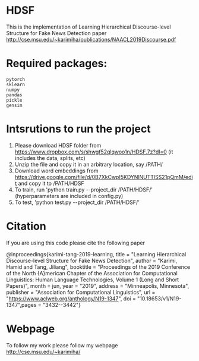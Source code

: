 # HDSF
This is the implementation of  Learning Hierarchical Discourse-level Structure for Fake News Detection paper 
http://cse.msu.edu/~karimiha/publications/NAACL2019Discourse.pdf

# Required packages:
    pytorch
    sklearn
    numpy
    pandas
    pickle
    gensim

# Intsrutions to run the project
1. Please download  HDSF folder from https://www.dropbox.com/s/shwgf52qlqwoo1n/HDSF.7z?dl=0 (it includes the data, splits, etc)
2. Unzip the file and copy it in an arbitrary location, say /PATH/ 
3. Download word embeddings from https://drive.google.com/file/d/0B7XkCwpI5KDYNlNUTTlSS21pQmM/edit and copy it to /PATH/HDSF
4. To train, run 'python train.py --project_dir /PATH/HDSF/' (hyperparameters are included in config.py)
5. To test, 'python test.py --project_dir /PATH/HDSF/' 


# Citation
If you are using this code please cite the following paper

@inproceedings{karimi-tang-2019-learning, title = "Learning Hierarchical Discourse-level Structure for Fake News Detection", author = "Karimi, Hamid  and Tang, Jiliang", booktitle = "Proceedings of the 2019 Conference of the North {A}merican Chapter of the Association for Computational Linguistics: Human Language Technologies, Volume 1 (Long and Short Papers)", month = jun, year = "2019", address = "Minneapolis, Minnesota", publisher = "Association for Computational Linguistics", url = "https://www.aclweb.org/anthology/N19-1347", doi = "10.18653/v1/N19-1347",pages = "3432--3442"}

# Webpage 
To follow my work please follow my webpage 
http://cse.msu.edu/~karimiha/
